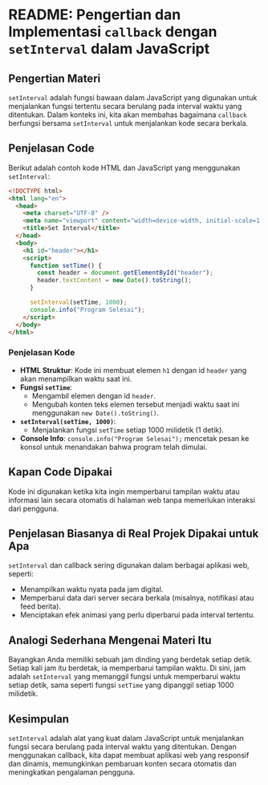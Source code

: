 # README: Pengertian dan Implementasi `callback` dengan `setInterval` dalam JavaScript

## Pengertian Materi

`setInterval` adalah fungsi bawaan dalam JavaScript yang digunakan untuk menjalankan fungsi tertentu secara berulang pada interval waktu yang ditentukan. Dalam konteks ini, kita akan membahas bagaimana `callback` berfungsi bersama `setInterval` untuk menjalankan kode secara berkala.

## Penjelasan Code

Berikut adalah contoh kode HTML dan JavaScript yang menggunakan `setInterval`:

```html
<!DOCTYPE html>
<html lang="en">
  <head>
    <meta charset="UTF-8" />
    <meta name="viewport" content="width=device-width, initial-scale=1.0" />
    <title>Set Interval</title>
  </head>
  <body>
    <h1 id="header"></h1>
    <script>
      function setTime() {
        const header = document.getElementById("header");
        header.textContent = new Date().toString();
      }

      setInterval(setTime, 1000);
      console.info("Program Selesai");
    </script>
  </body>
</html>
```

### Penjelasan Kode

- **HTML Struktur**: Kode ini membuat elemen `h1` dengan id `header` yang akan menampilkan waktu saat ini.
- **Fungsi `setTime`**:
  - Mengambil elemen dengan id `header`.
  - Mengubah konten teks elemen tersebut menjadi waktu saat ini menggunakan `new Date().toString()`.
- **`setInterval(setTime, 1000)`**:
  - Menjalankan fungsi `setTime` setiap 1000 milidetik (1 detik).
- **Console Info**: `console.info("Program Selesai");` mencetak pesan ke konsol untuk menandakan bahwa program telah dimulai.

## Kapan Code Dipakai

Kode ini digunakan ketika kita ingin memperbarui tampilan waktu atau informasi lain secara otomatis di halaman web tanpa memerlukan interaksi dari pengguna.

## Penjelasan Biasanya di Real Projek Dipakai untuk Apa

`setInterval` dan callback sering digunakan dalam berbagai aplikasi web, seperti:

- Menampilkan waktu nyata pada jam digital.
- Memperbarui data dari server secara berkala (misalnya, notifikasi atau feed berita).
- Menciptakan efek animasi yang perlu diperbarui pada interval tertentu.

## Analogi Sederhana Mengenai Materi Itu

Bayangkan Anda memiliki sebuah jam dinding yang berdetak setiap detik. Setiap kali jam itu berdetak, ia memperbarui tampilan waktu. Di sini, jam adalah `setInterval` yang memanggil fungsi untuk memperbarui waktu setiap detik, sama seperti fungsi `setTime` yang dipanggil setiap 1000 milidetik.

## Kesimpulan

`setInterval` adalah alat yang kuat dalam JavaScript untuk menjalankan fungsi secara berulang pada interval waktu yang ditentukan. Dengan menggunakan callback, kita dapat membuat aplikasi web yang responsif dan dinamis, memungkinkan pembaruan konten secara otomatis dan meningkatkan pengalaman pengguna.
